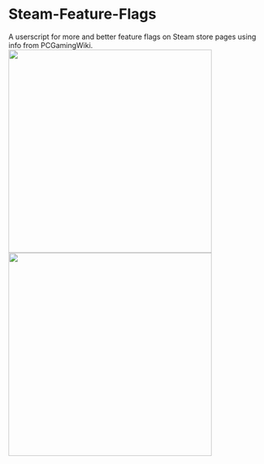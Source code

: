 # Steam-Feature-Flags
A userscript for more and better feature flags on Steam store pages using info from PCGamingWiki.
<img src="https://ryan-mclaughlin.ca/assets/sff-before.png" width="400"/>
<img src="https://ryan-mclaughlin.ca/assets/sff-after.png" width="400"/>
